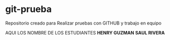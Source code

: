 # git-prueba
Repositorio creado para Realizar pruebas con GITHUB y trabajo en equipo

AQUI LOS NOMBRE DE LOS ESTUDIANTES
**HENRY GUZMAN**
**SAUL RIVERA**
